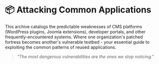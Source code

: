 # 📦 Attacking Common Applications  

This archive catalogs the predictable weaknesses of CMS platforms (WordPress plugins, Joomla extensions), developer portals, and other frequently-encountered systems. Where one organization's patched fortress becomes another's vulnerable testbed - your essential guide to exploiting the common patterns of reused applications.  

> *"The most dangerous vulnerabilities are the ones we stop noticing."*  

